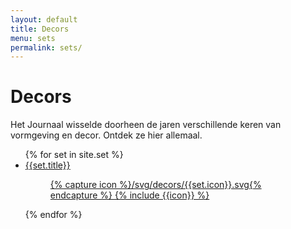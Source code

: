```yaml
---
layout: default
title: Decors
menu: sets
permalink: sets/
---
```


<div class="container-fluid">
<h1 class="pagetitle">Decors</h1>

<p class="lead">Het Journaal wisselde doorheen de jaren verschillende keren van vormgeving en decor. Ontdek ze hier allemaal.</p>

<div class="sets">
  <ul class="timeline-list">
    {% for set in site.set %}
    <li class="timeline-item">
       <a href="{{set.url}}">
          <span class="text-link">{{set.title}}</span>
          <figure class="timeline-image">
            {% capture icon %}/svg/decors/{{set.icon}}.svg{% endcapture %}
            {% include {{icon}} %}
          </figure>
        </a>
    </li>
    {% endfor %}
  </ul>
</div>

</div>
